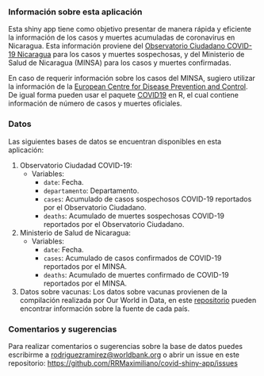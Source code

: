 
### Información sobre esta aplicación

Esta shiny app tiene como objetivo presentar de manera rápida y
eficiente la información de los casos y muertes acumuladas de
coronavirus en Nicaragua. Esta información proviene del [Observatorio
Ciudadano COVID-19 Nicaragua](https://observatorioni.org/) para los
casos y muertes sospechosas, y del Ministerio de Salud de Nicaragua
(MINSA) para los casos y muertes confirmadas.

En caso de requerir información sobre los casos del MINSA, sugiero
utilizar la información de la [European Centre for Disease Prevention
and Control](https://www.ecdc.europa.eu/). De igual forma pueden usar el
paquete [COVID19](https://covid19datahub.io/index.html) en R, el cual
contiene información de número de casos y muertes oficiales.

### Datos

Las siguientes bases de datos se encuentran disponibles en esta
aplicación:

1.  Observatorio Ciudadad COVID-19:
    -   Variables:
        -   `date`: Fecha.
        -   `departamento`: Departamento.
        -   `cases`: Acumulado de casos sospechosos COVID-19 reportados
            por el Observatorio Ciudadano.
        -   `deaths`: Acumulado de muertes sospechosas COVID-19
            reportados por el Observatorio Ciudadano.
2.  Ministerio de Salud de Nicaragua:
    -   Variables:
        -   `date`: Fecha.
        -   `cases`: Acumulado de casos confirmados de COVID-19
            reportados por el MINSA.
        -   `deaths`: Acumulado de muertes confirmado de COVID-19
            reportados por el MINSA.
3.  Datos sobre vacunas: Los datos sobre vacunas provienen de la
    compilación realizada por Our World in Data, en este
    [repositorio](https://github.com/owid/covid-19-data/tree/master/public/data/vaccinations)
    pueden encontrar información sobre la fuente de cada país.

### Comentarios y sugerencias

Para realizar comentarios o sugerencias sobre la base de datos puedes
escribirme a <rodriguezramirez@worldbank.org> o abrir un issue en este
repositorio: <https://github.com/RRMaximiliano/covid-shiny-app/issues>
